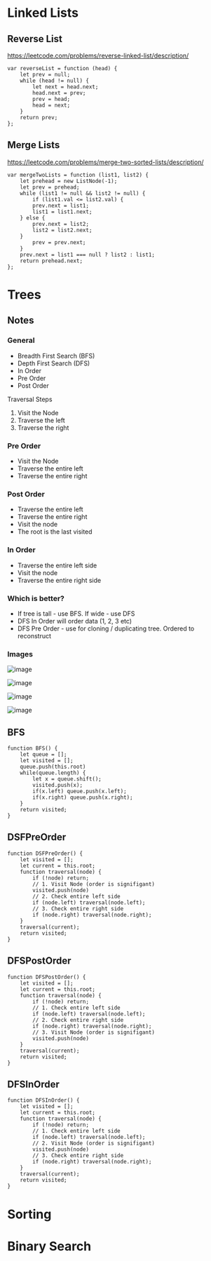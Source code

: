 # Linked Lists

## Reverse List

https://leetcode.com/problems/reverse-linked-list/description/

```
var reverseList = function (head) {
    let prev = null;
    while (head != null) {
        let next = head.next;
        head.next = prev;
        prev = head;
        head = next;
    }
    return prev;
};
```

## Merge Lists

https://leetcode.com/problems/merge-two-sorted-lists/description/

```
var mergeTwoLists = function (list1, list2) {
    let prehead = new ListNode(-1);
    let prev = prehead;
    while (list1 != null && list2 != null) {
        if (list1.val <= list2.val) {
        prev.next = list1;
        list1 = list1.next;
    } else {
        prev.next = list2;
        list2 = list2.next;
    }
        prev = prev.next;
    }
    prev.next = list1 === null ? list2 : list1;
    return prehead.next;
};
```

# Trees

## Notes

### General

- Breadth First Search (BFS)
- Depth First Search (DFS)
- In Order
- Pre Order
- Post Order

Traversal Steps

1.  Visit the Node
2.  Traverse the left
3.  Traverse the right

### Pre Order

- Visit the Node
- Traverse the entire left
- Traverse the entire right

### Post Order

- Traverse the entire left
- Traverse the entire right
- Visit the node
- The root is the last visited

### In Order

- Traverse the entire left side
- Visit the node
- Traverse the entire right side

### Which is better?

- If tree is tall - use BFS. If wide - use DFS
- DFS In Order will order data (1, 2, 3 etc)
- DFS Pre Order - use for cloning / duplicating tree. Ordered to reconstruct

### Images

![image](./screenshots/bfs.png)

![image](./screenshots/preorder.png)

![image](./screenshots/postorder.png)

![image](./screenshots/inorder.png)

## BFS

```
function BFS() {
    let queue = [];
    let visited = [];
    queue.push(this.root)
    while(queue.length) {
        let x = queue.shift();
        visited.push(x);
        if(x.left) queue.push(x.left);
        if(x.right) queue.push(x.right);
    }
    return visited;
}
```

## DSFPreOrder

```
function DSFPreOrder() {
    let visited = [];
    let current = this.root;
    function traversal(node) {
        if (!node) return;
        // 1. Visit Node (order is signifigant)
        visited.push(node)
        // 2. Check entire left side
        if (node.left) traversal(node.left);
        // 3. Check entire right side
        if (node.right) traversal(node.right);
    }
    traversal(current);
    return visited;
}
```

## DFSPostOrder

```
function DFSPostOrder() {
    let visited = [];
    let current = this.root;
    function traversal(node) {
        if (!node) return;
        // 1. Check entire left side
        if (node.left) traversal(node.left);
        // 2. Check entire right side
        if (node.right) traversal(node.right);
        // 3. Visit Node (order is signifigant)
        visited.push(node)
    }
    traversal(current);
    return visited;
}
```

## DFSInOrder

```
function DFSInOrder() {
    let visited = [];
    let current = this.root;
    function traversal(node) {
        if (!node) return;
        // 1. Check entire left side
        if (node.left) traversal(node.left);
        // 2. Visit Node (order is signifigant)
        visited.push(node)
        // 3. Check entire right side
        if (node.right) traversal(node.right);
    }
    traversal(current);
    return visited;
}
```

# Sorting

# Binary Search
